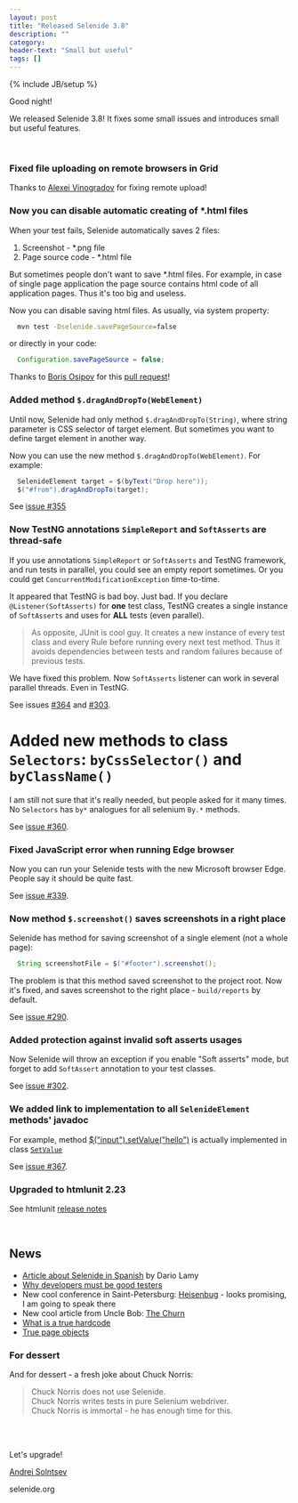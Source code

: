 ```yaml
---
layout: post
title: "Released Selenide 3.8"
description: ""
category:
header-text: "Small but useful"
tags: []
---
```

{% include JB/setup %}

Good night!

We released Selenide 3.8! It fixes some small issues and introduces small but useful features. 

<br/>

### Fixed file uploading on remote browsers in Grid

Thanks to [Alexei Vinogradov](https://github.com/vinogradoff) for fixing remote upload!

### Now you can disable automatic creating of *.html files

When your test fails, Selenide automatically saves 2 files:

1. Screenshot - *.png file
2. Page source code - *.html file
 
But sometimes people don't want to save *.html files. For example, in case of 
single page application the page source contains html code of all application pages. Thus it's too big and useless.

Now you can disable saving html files. As usually, via system property:

```bash
  mvn test -Dselenide.savePageSource=false
```

or directly in your code:

```java
  Configuration.savePageSource = false;
```

Thanks to [Boris Osipov](https://github.com/BorisOsipov) for this [pull request](https://github.com/codeborne/selenide/pull/359)!

### Added method `$.dragAndDropTo(WebElement)`

Until now, Selenide had only method `$.dragAndDropTo(String)`,
where string parameter is CSS selector of target element. 
But sometimes you want to define target element in another way. 

Now you can use the new method `$.dragAndDropTo(WebElement)`. For example:

```java
  SelenideElement target = $(byText("Drop here"));
  $("#from").dragAndDropTo(target);
```

See [issue #355](https://github.com/codeborne/selenide/issues/355)

### Now TestNG annotations `SimpleReport` and `SoftAsserts` are thread-safe

If you use annotations `SimpleReport` or `SoftAsserts` and TestNG framework,
and run tests in parallel, you could see an empty report sometimes. 
Or you could get `ConcurrentModificationException` time-to-time.

It appeared that TestNG is bad boy. Just bad. 
If you declare `@Listener(SoftAsserts)` for **one** test class, TestNG 
creates a single instance of `SoftAsserts` and uses for **ALL** tests (even parallel).

> As opposite, JUnit is cool guy. It creates a new instance of every test class and every Rule
before running every next test method. Thus it avoids dependencies between tests and
random failures because of previous tests. 

We have fixed this problem. Now `SoftAsserts` listener can work in several parallel threads. 
Even in TestNG. 

See issues [#364](https://github.com/codeborne/selenide/issues/364) and 
[#303](https://github.com/codeborne/selenide/issues/303).

# Added new methods to class `Selectors`: `byCssSelector()` and `byClassName()`

I am still not sure that it's really needed, but people asked for it many times.
No `Selectors` has `by*` analogues for all selenium `By.*` methods.

See [issue #360](https://github.com/codeborne/selenide/issues/360).

### Fixed JavaScript error when running Edge browser

Now you can run your Selenide tests with the new Microsoft browser Edge.
People say it should be quite fast.  

See [issue #339](https://github.com/codeborne/selenide/issues/339).

### Now method `$.screenshot()` saves screenshots in a right place

Selenide has method for saving screenshot of a single element (not a whole page):

```java
  String screenshotFile = $("#footer").screenshot();
```

The problem is that this method saved screenshot to the project root.
Now it's fixed, and saves screenshot to the right place - `build/reports` by default.

See [issue #290](https://github.com/codeborne/selenide/issues/290).

### Added protection against invalid soft asserts usages 

Now Selenide will throw an exception if you enable "Soft asserts" mode,
but forget to add `SoftAssert` annotation to your test classes.

See [issue #302](https://github.com/codeborne/selenide/issues/302).

### We added link to implementation to all `SelenideElement` methods' javadoc

For example, method [$("input").setValue("hello")](http://selenide.org/javadoc/3.8/com/codeborne/selenide/SelenideElement.html#setValue-java.lang.String-)
is actually implemented in class [`SetValue`](http://selenide.org/javadoc/3.8/com/codeborne/selenide/commands/SetValue.html)

See [issue #367](https://github.com/codeborne/selenide/issues/367).

### Upgraded to htmlunit 2.23

See htmlunit [release notes](http://htmlunit.sourceforge.net/changes-report.html#a2.23)

<br/>

## News 

* [Article about Selenide in Spanish](http://itech.folderit.net/1232/selenide-framework-for-testing-automation/) by Dario Lamy
* [Why developers must be good testers](http://asolntsev.github.io/ru/2016/08/05/why-programmer-cannot-be-true-tester/)
* New cool conference in Saint-Petersburg: [Heisenbug](http://heisenbug.ru/en/) - looks promising, I am going to speak there
* New cool article from Uncle Bob: [The Churn](http://blog.cleancoder.com/uncle-bob/2016/07/27/TheChurn.html)
* [What is a true hardcode](http://asolntsev.github.io/ru/2016/07/08/what-is-hardcode/)
* [True page objects](http://asolntsev.github.io/ru/2016/07/09/true-page-object/)

### For dessert

And for dessert - a fresh joke about Chuck Norris:

> Chuck Norris does not use Selenide.<br/>
> Chuck Norris writes tests in pure Selenium webdriver.<br/>
> Chuck Norris is immortal - he has enough time for this.

<br/>
<br/>

Let's upgrade!

[Andrei Solntsev](http://asolntsev.github.io/)

selenide.org

